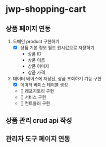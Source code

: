 # jwp-shopping-cart

## 상품 페이지 연동
1. 도메인 product 구현하기
   - [x] 상품 기본 정보 필드 원시값으로 저장하기 
     - 상품 ID
     - 상품 이름
     - 상품 이미지
     - 상품 가격
  
2. 데이터 베이스에 저장된, 상품 조회하기 기능 구현
      - [x] 데이터 베이스 테이블 생성
      - [] 레포지토리 구현
      - [] 서비스 구현
      - [] 컨트롤러 구현

## 상품 관리 crud api 작성


## 관리자 도구 페이지 연동
